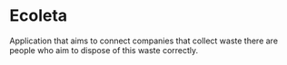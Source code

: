 # Ecoleta
Application that aims to connect companies that collect waste there are people who aim to dispose of this waste correctly.
